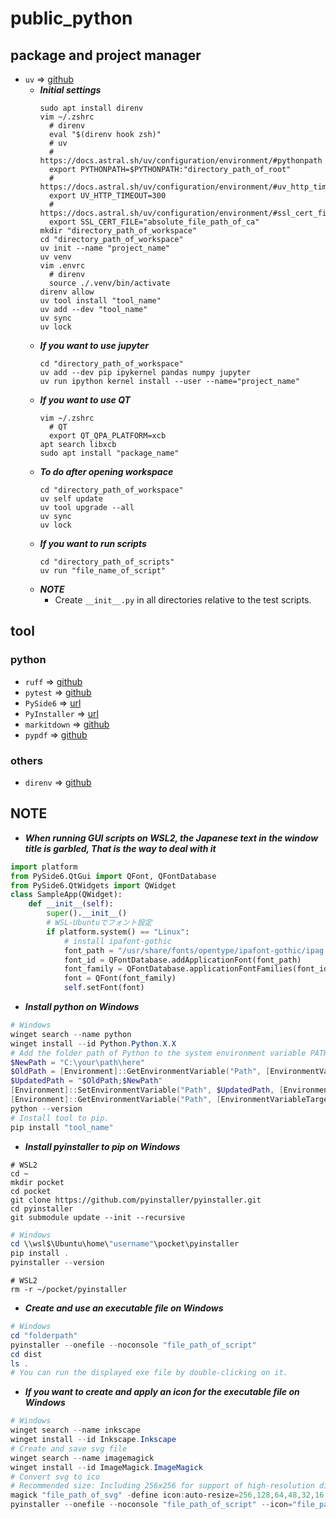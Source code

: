 # public_python
## package and project manager
* `uv` => [github](https://github.com/astral-sh/uv)
  * ***Initial settings***
    ```Shell
    sudo apt install direnv
    vim ~/.zshrc
      # direnv
      eval "$(direnv hook zsh)"
      # uv
      # https://docs.astral.sh/uv/configuration/environment/#pythonpath
      export PYTHONPATH=$PYTHONPATH:"directory_path_of_root"
      # https://docs.astral.sh/uv/configuration/environment/#uv_http_timeout
      export UV_HTTP_TIMEOUT=300
      # https://docs.astral.sh/uv/configuration/environment/#ssl_cert_file
      export SSL_CERT_FILE="absolute_file_path_of_ca"
    mkdir "directory_path_of_workspace"
    cd "directory_path_of_workspace"
    uv init --name "project_name"
    uv venv
    vim .envrc
      # direnv
      source ./.venv/bin/activate
    direnv allow
    uv tool install "tool_name"
    uv add --dev "tool_name"
    uv sync
    uv lock
    ```
  * ***If you want to use jupyter***
    ```Shell
    cd "directory_path_of_workspace"
    uv add --dev pip ipykernel pandas numpy jupyter
    uv run ipython kernel install --user --name="project_name"
    ```
  * ***If you want to use QT***
    ```Shell
    vim ~/.zshrc
      # QT
      export QT_QPA_PLATFORM=xcb
    apt search libxcb
    sudo apt install "package_name"
    ```
  * ***To do after opening workspace***
    ```Shell
    cd "directory_path_of_workspace"
    uv self update
    uv tool upgrade --all
    uv sync
    uv lock
    ```
  * ***If you want to run scripts***
    ```Shell
    cd "directory_path_of_scripts"
    uv run "file_name_of_script"
    ```
  * ***NOTE***
      * Create `__init__.py` in all directories relative to the test scripts.
## tool
### python
* `ruff` => [github](https://github.com/astral-sh/ruff)
* `pytest` => [github](https://github.com/pytest-dev/pytest/)
* `PySide6` => [url](https://doc.qt.io/qtforpython-6/)
* `PyInstaller` => [url](https://pyinstaller.org/en/stable/)
* `markitdown` => [github](https://github.com/microsoft/markitdown)
* `pypdf` => [github](https://github.com/py-pdf/pypdf)
### others
* `direnv` => [github](https://github.com/direnv/direnv)
## NOTE
* ***When running GUI scripts on WSL2, the Japanese text in the window title is garbled, That is the way to deal with it***
```Python
import platform
from PySide6.QtGui import QFont, QFontDatabase
from PySide6.QtWidgets import QWidget
class SampleApp(QWidget):
    def __init__(self):
        super().__init__()
        # WSL-Ubuntuでフォント設定
        if platform.system() == "Linux":
            # install ipafont-gothic
            font_path = "/usr/share/fonts/opentype/ipafont-gothic/ipag.ttf"
            font_id = QFontDatabase.addApplicationFont(font_path)
            font_family = QFontDatabase.applicationFontFamilies(font_id)[0]
            font = QFont(font_family)
            self.setFont(font)
```
* ***Install python on Windows***
```PowerShell
# Windows
winget search --name python
winget install --id Python.Python.X.X
# Add the folder path of Python to the system environment variable PATH.
$NewPath = "C:\your\path\here"
$OldPath = [Environment]::GetEnvironmentVariable("Path", [EnvironmentVariableTarget]::Machine)
$UpdatedPath = "$OldPath;$NewPath"
[Environment]::SetEnvironmentVariable("Path", $UpdatedPath, [EnvironmentVariableTarget]::Machine)
[Environment]::GetEnvironmentVariable("Path", [EnvironmentVariableTarget]::Machine)
python --version
# Install tool to pip.
pip install "tool_name"
```
* ***Install pyinstaller to pip on Windows***
```Shell
# WSL2
cd ~
mkdir pocket
cd pocket
git clone https://github.com/pyinstaller/pyinstaller.git
cd pyinstaller
git submodule update --init --recursive
```
```PowerShell
# Windows
cd \\wsl$\Ubuntu\home\"username"\pocket\pyinstaller
pip install .
pyinstaller --version
```
```Shell
# WSL2
rm -r ~/pocket/pyinstaller
```
* ***Create and use an executable file on Windows***
```PowerShell
# Windows
cd "folderpath"
pyinstaller --onefile --noconsole "file_path_of_script"
cd dist
ls .
# You can run the displayed exe file by double-clicking on it.
```
* ***If you want to create and apply an icon for the executable file on Windows***
```PowerShell
# Windows
winget search --name inkscape
winget install --id Inkscape.Inkscape
# Create and save svg file
winget search --name imagemagick
winget install --id ImageMagick.ImageMagick
# Convert svg to ico
# Recommended size: Including 256x256 for support of high-resolution display. icon.ico will be the final icon for PyInstaller.
magick "file_path_of_svg" -define icon:auto-resize=256,128,64,48,32,16 "file_path_of_ico"
pyinstaller --onefile --noconsole "file_path_of_script" --icon="file_path_of_ico"
```

